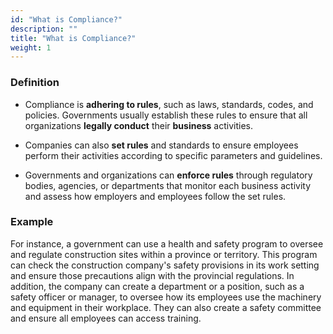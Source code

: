 ```yaml
---
id: "What is Compliance?"
description: ""
title: "What is Compliance?"
weight: 1
---
```


### Definition

- Compliance is **adhering to rules**, such as laws, standards, codes, and policies. Governments usually establish these rules to ensure that all organizations **legally conduct** their **business** activities.

- Companies can also **set rules** and standards to ensure employees perform their activities according to specific parameters and guidelines.

- Governments and organizations can **enforce rules** through regulatory bodies, agencies, or departments that monitor each business activity and assess how employers and employees follow the set rules.

### Example

For instance, a government can use a health and safety program to oversee and regulate construction sites within a province or territory. This program can check the construction company's safety provisions in its work setting and ensure those precautions align with the provincial regulations. In addition, the company can create a department or a position, such as a safety officer or manager, to oversee how its employees use the machinery and equipment in their workplace. They can also create a safety committee and ensure all employees can access training.